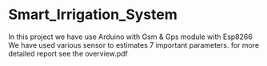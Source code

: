 # Smart_Irrigation_System
In this project we have use Arduino with Gsm & Gps module with Esp8266
We have used various sensor to estimates 7 important parameters.
for more detailed report 
see the overview.pdf

